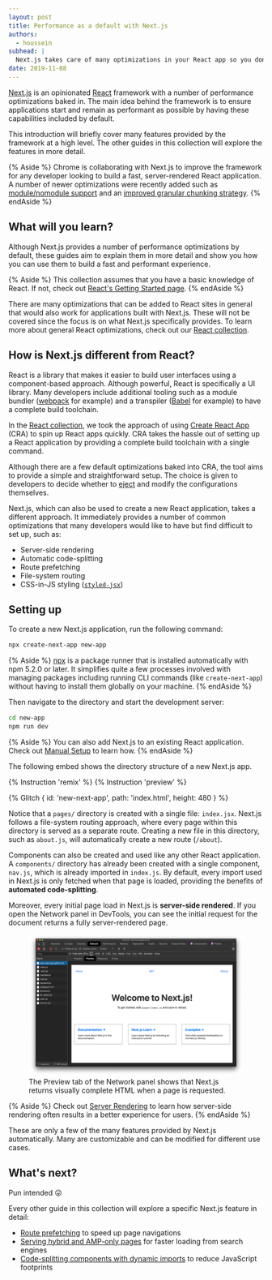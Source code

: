 ```yaml
---
layout: post
title: Performance as a default with Next.js
authors:
  - houssein
subhead: |
  Next.js takes care of many optimizations in your React app so you don’t have to
date: 2019-11-08
---
```


[Next.js](https://nextjs.org/) is an opinionated [React](https://reactjs.org/)
framework with a number of performance optimizations baked in. The main idea
behind the framework is to ensure applications start and remain as performant
as possible by having these capabilities included by default.

This introduction will briefly cover many features provided by the framework
at a high level. The other guides in this collection will explore the features
in more detail.

{% Aside %}
  Chrome is collaborating with Next.js to improve the framework for any developer looking to
  build a fast, server-rendered React application. A number of newer optimizations were recently
  added such as [module/nomodule support](https://github.com/zeit/next.js/issues/7563) and an
  [improved granular chunking strategy](https://github.com/zeit/next.js/issues/7631).
{% endAside %}

## What will you learn?

Although Next.js provides a number of performance optimizations by default, these guides
aim to explain them in more detail and show you how you can use them to build a fast and
performant experience.

{% Aside %}
  This collection assumes that you have a basic knowledge of React. If not, check out 
  [React's Getting Started page](https://reactjs.org/docs/getting-started.html).
{% endAside %}

There are many optimizations that can be added to React sites in general that would also
work for applications built with Next.js. These will not be covered since the focus is
on what Next.js specifically provides. To learn more about general React
optimizations, check out our [React collection][collection].

## How is Next.js different from React?

React is a library that makes it easier to build user interfaces using a component-based
approach. Although powerful, React is specifically a UI library. Many developers include
additional tooling such as a module bundler ([webpack](https://webpack.js.org/) for example)
and a transpiler ([Babel](https://babeljs.io/) for example) to have a complete build toolchain.

In the [React collection][collection], we took the approach of using [Create React App](https://create-react-app.dev/)
(CRA) to spin up React apps quickly. CRA takes the hassle out of setting up a React application
by providing a complete build toolchain with a single command.

Although there are a few default optimizations baked into CRA, the tool aims to provide a
simple and straightforward setup. The choice is given to developers to decide whether
to [eject](https://create-react-app.dev/docs/available-scripts#npm-run-eject) and
modify the configurations themselves.

Next.js, which can also be used to create a new React application, takes a different approach.
It immediately provides a number of common optimizations that many developers would like to have
but find difficult to set up, such as:

* Server-side rendering
* Automatic code-splitting
* Route prefetching
* File-system routing
* CSS-in-JS styling ([`styled-jsx`](https://github.com/zeit/styled-jsx))

## Setting up

To create a new Next.js application, run the following command:

```bash
npx create-next-app new-app
```

{% Aside %}
  [npx](https://medium.com/@maybekatz/introducing-npx-an-npm-package-runner-55f7d4bd282b)
  is a package runner that is installed automatically with npm 5.2.0 or later. It simplifies
  quite a few processes involved with managing packages including running CLI commands
  (like `create-next-app`) without having to install them globally on your machine.
{% endAside %}

Then navigate to the directory and start the development server:

```bash
cd new-app
npm run dev
```

{% Aside %}
  You can also add Next.js to an existing React application.
  Check out [Manual Setup](https://nextjs.org/docs#manual-setup) to learn how.
{% endAside %}

The following embed shows the directory structure of a new Next.js app.

{% Instruction 'remix' %}
{% Instruction 'preview' %}

{% Glitch {
  id: 'new-next-app',
  path: 'index.html',
  height: 480
} %}

Notice that a `pages/` directory is created with a single file: `index.jsx`. Next.js follows
a file-system routing approach, where every page within this directory is served as a separate
route. Creating a new file in this directory, such as `about.js`, will automatically create a
new route (`/about`).

Components can also be created and used like any other React application. A `components/`
directory has already been created with a single component, `nav.js`, which is already
imported in `index.js`. By default, every import used in Next.js is only fetched when that
page is loaded, providing the benefits of **automated code-splitting**.

Moreover, every initial page load in Next.js is **server-side rendered**. If you open
the Network panel in DevTools, you can see the initial request for the document returns
a fully server-rendered page.

<figure class="w-figure">
  <img src="devtools.png" 
       alt="The Preview tab of the Network panel shows that Next.js returns
            visually complete HTML when a page is requested.">
  <figcaption class="w-figcaption">
    The Preview tab of the Network panel shows that Next.js returns visually complete
    HTML when a page is requested.
  </figcaption>
</figure>

{% Aside %}
  Check out [Server Rendering](https://developers.google.com/web/updates/2019/02/rendering-on-the-web#server-rendering) 
  to learn how server-side rendering often results in a better experience for users. 
{% endAside %}

These are only a few of the many features provided by Next.js automatically. Many
are customizable and can be modified for different use cases.

## What's next?

Pun intended 😛

Every other guide in this collection will explore a specific Next.js feature in detail:

* [Route prefetching](/route-prefetching-in-nextjs/) to speed up page navigations
* [Serving hybrid and AMP-only pages][amp] for faster loading from search engines
* [Code-splitting components with dynamic imports](/code-splitting-with-dynamic-imports-in-nextjs/)
  to reduce JavaScript footprints

[collection]: /react
[cra]: https://create-react-app.dev/
[ssr]: https://developers.google.com/web/updates/2019/02/rendering-on-the-web#server-rendering
[amp]: /how-amp-can-guarantee-fastness-in-your-nextjs-app